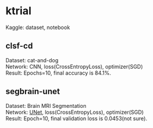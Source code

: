 # ktrial
Kaggle: dataset, notebook

## clsf-cd
Dataset: cat-and-dog\
Network: CNN, loss(CrossEntropyLoss), optimizer(SGD)\
Result: Epochs=10, final accuracy is 84.1%.

## segbrain-unet
Dataset: Brain MRI Segmentation\
Network: [UNet](https://arxiv.org/pdf/1505.04597.pdf), loss(CrossEntropyLoss), optimizer(SGD)\
Result: Epoch=10, final validation loss is 0.0453(not sure).
